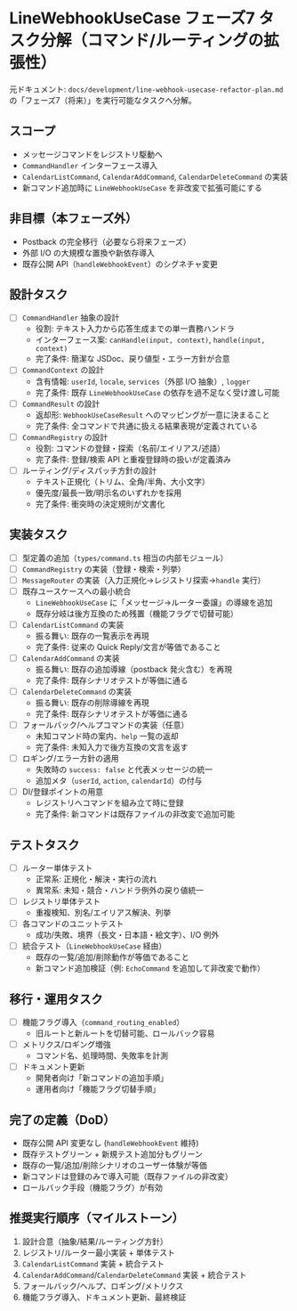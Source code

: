 # LineWebhookUseCase フェーズ7 タスク分解（コマンド/ルーティングの拡張性）

元ドキュメント: `docs/development/line-webhook-usecase-refactor-plan.md` の「フェーズ7（将来）」を実行可能なタスクへ分解。

## スコープ
- メッセージコマンドをレジストリ駆動へ
- `CommandHandler` インターフェース導入
- `CalendarListCommand`, `CalendarAddCommand`, `CalendarDeleteCommand` の実装
- 新コマンド追加時に `LineWebhookUseCase` を非改変で拡張可能にする

## 非目標（本フェーズ外）
- Postback の完全移行（必要なら将来フェーズ）
- 外部 I/O の大規模な置換や新依存導入
- 既存公開 API（`handleWebhookEvent`）のシグネチャ変更

## 設計タスク
- [ ] `CommandHandler` 抽象の設計
  - 役割: テキスト入力から応答生成までの単一責務ハンドラ
  - インターフェース案: `canHandle(input, context)`, `handle(input, context)`
  - 完了条件: 簡潔な JSDoc、戻り値型・エラー方針が合意
- [ ] `CommandContext` の設計
  - 含有情報: `userId`, `locale`, `services`（外部 I/O 抽象）, `logger`
  - 完了条件: 既存 `LineWebhookUseCase` の依存を過不足なく受け渡し可能
- [ ] `CommandResult` の設計
  - 返却形: `WebhookUseCaseResult` へのマッピングが一意に決まること
  - 完了条件: 全コマンドで共通に扱える結果表現が定義されている
- [ ] `CommandRegistry` の設計
  - 役割: コマンドの登録・探索（名前/エイリアス/述語）
  - 完了条件: 登録/検索 API と重複登録時の扱いが定義済み
- [ ] ルーティング/ディスパッチ方針の設計
  - テキスト正規化（トリム、全角/半角、大小文字）
  - 優先度/最長一致/明示名のいずれかを採用
  - 完了条件: 衝突時の決定規則が文書化

## 実装タスク
- [ ] 型定義の追加（`types/command.ts` 相当の内部モジュール）
- [ ] `CommandRegistry` の実装（登録・検索・列挙）
- [ ] `MessageRouter` の実装（入力正規化→レジストリ探索→`handle` 実行）
- [ ] 既存ユースケースへの最小統合
  - `LineWebhookUseCase` に「メッセージ→ルーター委譲」の導線を追加
  - 既存分岐は後方互換のため残置（機能フラグで切替可能）
- [ ] `CalendarListCommand` の実装
  - 振る舞い: 既存の一覧表示を再現
  - 完了条件: 従来の Quick Reply/文言が等価であること
- [ ] `CalendarAddCommand` の実装
  - 振る舞い: 既存の追加導線（postback 発火含む）を再現
  - 完了条件: 既存シナリオテストが等価に通る
- [ ] `CalendarDeleteCommand` の実装
  - 振る舞い: 既存の削除導線を再現
  - 完了条件: 既存シナリオテストが等価に通る
- [ ] フォールバック/ヘルプコマンドの実装（任意）
  - 未知コマンド時の案内、`help` 一覧の返却
  - 完了条件: 未知入力で後方互換の文言を返す
- [ ] ロギング/エラー方針の適用
  - 失敗時の `success: false` と代表メッセージの統一
  - 追加メタ（`userId`, `action`, `calendarId`）の付与
- [ ] DI/登録ポイントの用意
  - レジストリへコマンドを組み立て時に登録
  - 完了条件: 新コマンドは既存ファイルの非改変で追加可能

## テストタスク
- [ ] ルーター単体テスト
  - 正常系: 正規化・解決・実行の流れ
  - 異常系: 未知・競合・ハンドラ例外の戻り値統一
- [ ] レジストリ単体テスト
  - 重複検知、別名/エイリアス解決、列挙
- [ ] 各コマンドのユニットテスト
  - 成功/失敗、境界（長文・日本語・絵文字）、I/O 例外
- [ ] 統合テスト（`LineWebhookUseCase` 経由）
  - 既存の一覧/追加/削除動作が等価であること
  - 新コマンド追加検証（例: `EchoCommand` を追加して非改変で動作）

## 移行・運用タスク
- [ ] 機能フラグ導入（`command_routing_enabled`）
  - 旧ルートと新ルートを切替可能、ロールバック容易
- [ ] メトリクス/ロギング増強
  - コマンド名、処理時間、失敗率を計測
- [ ] ドキュメント更新
  - 開発者向け「新コマンドの追加手順」
  - 運用者向け「機能フラグ切替手順」

## 完了の定義（DoD）
- 既存公開 API 変更なし (`handleWebhookEvent` 維持)
- 既存テストグリーン + 新規テスト追加分もグリーン
- 既存の一覧/追加/削除シナリオのユーザー体験が等価
- 新コマンドは登録のみで導入可能（既存ファイルの非改変）
- ロールバック手段（機能フラグ）が有効

## 推奨実行順序（マイルストーン）
1. 設計合意（抽象/結果/ルーティング方針）
2. レジストリ/ルーター最小実装 + 単体テスト
3. `CalendarListCommand` 実装 + 統合テスト
4. `CalendarAddCommand`/`CalendarDeleteCommand` 実装 + 統合テスト
5. フォールバック/ヘルプ、ロギング/メトリクス
6. 機能フラグ導入、ドキュメント更新、最終検証